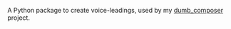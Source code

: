 A Python package to create voice-leadings, used by my [dumb_composer](https://github.com/malcolmsailor/dumb_composer) project.
